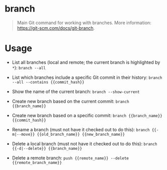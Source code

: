 # branch

> Main Git command for working with branches.
> More information: <https://git-scm.com/docs/git-branch>.

# Usage

- List all branches (local and remote; the current branch is highlighted by `*`):
    `branch --all`

- List which branches include a specific Git commit in their history:
    `branch --all --contains {{commit_hash}}`

- Show the name of the current branch:
    `branch --show-current`

- Create new branch based on the current commit:
    `branch {{branch_name}}`

- Create new branch based on a specific commit:
    `branch {{branch_name}} {{commit_hash}}`

- Rename a branch (must not have it checked out to do this):
    `branch {{-m|--move}} {{old_branch_name}} {{new_branch_name}}`

- Delete a local branch (must not have it checked out to do this):
    `branch {{-d|--delete}} {{branch_name}}`

- Delete a remote branch:
    `push {{remote_name}} --delete {{remote_branch_name}}`